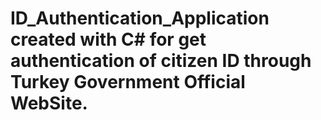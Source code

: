 # ID_Authentication_Application created with C# for get authentication of citizen ID  through Turkey Government Official WebSite. 
